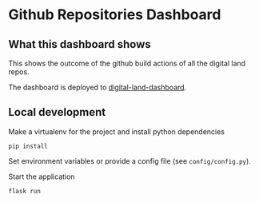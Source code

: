 # Github Repositories Dashboard


## What this dashboard shows

This shows the outcome of the github build actions of all the digital land repos.

The dashboard is deployed to [digital-land-dashboard](https://digital-land-dashboard.herokuapp.com/). 

## Local development

Make a virtualenv for the project and install python dependencies

    pip install

Set environment variables or provide a config file (see `config/config.py`).

Start the application

    flask run
